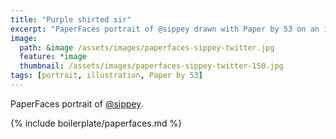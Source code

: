 ```yaml
---
title: "Purple shirted sir"
excerpt: "PaperFaces portrait of @sippey drawn with Paper by 53 on an iPad."
image: 
  path: &image /assets/images/paperfaces-sippey-twitter.jpg 
  feature: *image
  thumbnail: /assets/images/paperfaces-sippey-twitter-150.jpg
tags: [portrait, illustration, Paper by 53]
---
```


PaperFaces portrait of [@sippey](http://twitter.com/sippey).

{% include boilerplate/paperfaces.md %}
